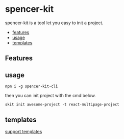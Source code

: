 # spencer-kit
spencer-kit is a tool let you easy to init a project.
* [features](#features)
* [usage](#usage)
* [templates](#usage)

## Features

## usage
```
npm i -g spencer-kit-cli
```
then you can init project with the cmd below.

```
skit init awesome-project -t react-multipage-project
```

## templates
[support templates](/spencer-kit-templates/README.md)